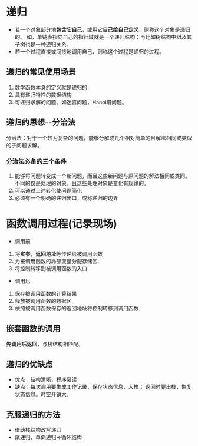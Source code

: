 # 递归
- 若一个对象部分地**包含它自己**，或用它**自己给自己定义**，则称这个对象是递归的。
如，单链表指向自己的指针域就是一个递归结构；再比如树结构中树及其子树也是一种递归关系。
- 若一个过程直接或间接地调用自己，则称这个过程是递归的过程。

## 递归的常见使用场景
1. 数学函数本身的定义就是递归的
2. 具有递归特性的数据结构
3. 可递归求解的问题。如迷宫问题，Hanoi塔问题。

## 递归的思想--分治法
分治法：对于一个较为复杂的问题，能够分解成几个相对简单的且解法相同或类似的子问题求解。

### 分治法必备的三个条件
1. 能够将问题转变成一个新问题，而且这些新问题与原问题的解法相同或类同。不同的仅是处理的对象，且这些处理对象是变化有规律的。
2. 可以通过上述转化使问题简化
3. 必须有一个明确的递归出口，或称递归的边界

# 函数调用过程(记录现场)
-  调用前
1. 将**实参，返回地址**等传递给被调用函数
2. 为被调用函数的局部变量分配存储区、
3. 将控制转移到被调用函数的入口
- 调用后
1. 保存被调用函数的计算结果
2. 释放被调用函数的数据区
3. 依照被调用函数保存的返回地址将控制转移到调用函数

## 嵌套函数的调用
**先调用后返回**，与栈结构相匹配。

## 递归的优缺点
- 优点：结构清晰，程序易读
- 缺点：每次调用要生成工作记录，保存状态信息，入栈；
返回时要出栈，恢复状态信息。时空开销大。

## 克服递归的方法
- 借助栈结构改写递归
- 尾递归、单向递归->循环结构